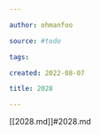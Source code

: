 ```yaml
---

author: ohmanfoo

source: #todo

tags: 

created: 2022-08-07

title: 2028

---
```

[[2028.md]]#2028.md